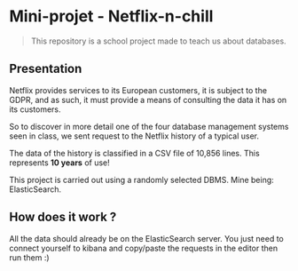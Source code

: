# Mini-projet - Netflix-n-chill

>This repository is a school project made to teach us about databases.

## Presentation

Netflix provides services to its European customers, it is subject to the GDPR, and as such, it must provide a means of consulting the data it has on its customers.

So to discover in more detail one of the four database management systems seen in class, we sent request to the Netflix history of a typical user.

The data of the history is classified in a CSV file of 10,856 lines. This represents **10 years** of use!

This project is carried out using a randomly selected DBMS. Mine being: ElasticSearch.

## How does it work ?

All the data should already be on the ElasticSearch server. You just need to connect yourself to kibana and copy/paste the requests in the editor then run them :)


